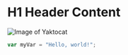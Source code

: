 # H1 Header Content
![Image of Yaktocat](https://octodex.github.com/images/yaktocat.png)

``` javascript
var myVar = "Hello, world!";
```
